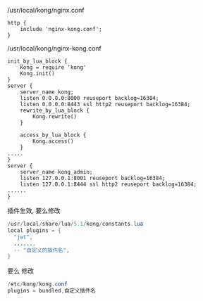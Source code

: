 /usr/local/kong/nginx.conf

``` shell
http {
    include 'nginx-kong.conf';
}
```

/usr/local/kong/nginx-kong.conf

``` shell
init_by_lua_block {
    Kong = require 'kong'
    Kong.init()
}
server {
    server_name kong;
    listen 0.0.0.0:8000 reuseport backlog=16384;
    listen 0.0.0.0:8443 ssl http2 reuseport backlog=16384;
    rewrite_by_lua_block {
        Kong.rewrite()
    }

    access_by_lua_block {
        Kong.access()
    }
.....
}
server {
    server_name kong_admin;
    listen 127.0.0.1:8001 reuseport backlog=16384;
    listen 127.0.0.1:8444 ssl http2 reuseport backlog=16384;
......
}
```

插件生效, 要么修改

``` java
/usr/local/share/lua/5.1/kong/constants.lua
local plugins = {
  "jwt",
  .......
  -- "自定义的插件名",
}
```

要么 修改

``` java
/etc/kong/kong.conf
plugins = bundled,自定义插件名
```



